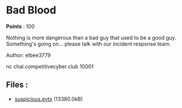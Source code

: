 # Bad Blood
**Points** : 100

Nothing is more dangerous than a bad guy that used to be a good guy. Something's going on... please talk with our incident response team.

Author: elbee3779

nc chal.competitivecyber.club 10001

## Files : 

 - [suspicious.evtx](./suspicious.evtx) (13380.0kB)